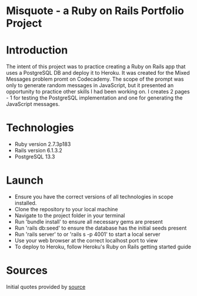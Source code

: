 Misquote - a Ruby on Rails Portfolio Project
==================

# Introduction
The intent of this project was to practice creating a Ruby on Rails app that uses a PostgreSQL DB and deploy it to Heroku.
It was created for the Mixed Messages problem promt on Codecademy. The scope of the prompt was only to generate random
messages in JavaScript, but it presented an opportunity to practice other skills I had been working on.
I creates 2 pages - 1 for testing the PostgreSQL implementation and one for generating the JavaScript messages.

# Technologies

* Ruby version 2.7.3p183
* Rails version 6.1.3.2
* PostgreSQL 13.3

# Launch
* Ensure you have the correct versions of all technologies in scope installed.
* Clone the repository to your local machine
* Navigate to the project folder in your terminal
* Run 'bundle install' to ensure all necessary gems are present
* Run 'rails db:seed' to ensure the database has the initial seeds present
* Run 'rails server' to or 'rails s -p 4001' to start a local server
* Use your web browser at the correct localhost port to view
* To deploy to Heroku, follow Heroku's Ruby on Rails getting started guide

# Sources
Initial quotes provided by [source](https://www.wescreenplay.com/blog/top-20-misquoted-movie-lines/)
